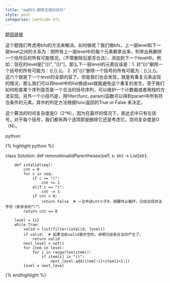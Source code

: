 ```yaml
---
title: "mq055.删除无效的括号"
style: post
categories: Leetcode bfs
---
```


[题目链接](https://leetcode-cn.com/problems/remove-invalid-parentheses/)

这个题我们考虑用bfs的方法来解决。如何做呢？我们做bfs，上一层level和下一层level之间的关系为：把所有上一层level中的每个元素都拿出来，列举出再删除一个括号后的所有可能情况。（不管删除后是否合法），添加到下一个level中。例如：现在的level是["())", "())"]，那么下一层level的元素应该是：1. 对“())"删除一个括号的所有可能为：(),(),((。 2. 对"())"删除一个括号的所有可能为：(),)),()。这六个就是下一个level的全部内容了。但是我们也会发现，就是有重复元素出现的情况，那么我们可以将level中的list换成set就能避免这个重复的发生。至于我们如何检查某个序列是否是一个合法的括号序列，可以维护一个计数器或者用栈的方法实现。另外一个小技巧是，用filter(func, param)函数可以得到param中所有符合条件的元素。其中的判定方法根据func返回的True or False 来决定。

这个算法的时间复杂度是O（2^N），因为在最坏的情况下，表达式中只有左括号，对于每个括号，我们都有两个选项即是删除它还是考虑它。空间复杂度是O（N）。

python:

{% highlight python %}

class Solution:
    def removeInvalidParentheses(self, s: str) -> List[str]:

        def isValid(seq):
            cnt = 0
            for c in seq:
                if c == "(":
                    cnt += 1
                elif c == ")":
                    cnt -= 1
                if cnt < 0:
                    return False  # 一旦中途cnt小于0，就要终止循环，已经出现非法字符（即多余的“）”）
            return cnt == 0

        level = {s}
        while True:
            valid = list(filter(isValid, level))
            if valid:  # 如果当前valid是非空的，说明已经有合法的产生了。
                return valid
            next_level = set()
            for item in level:
                for i in range(len(item)):
                    if item[i] in "()":
                        next_level.add(item[:i]+item[i+1:])
            level = next_level

{% endhighlight %}
